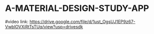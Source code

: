 # A-MATERIAL-DESIGN-STUDY-APP
#video link: https://drive.google.com/file/d/1ust_OgsUJ1EP9z67-VwblOVXiRtTsTUq/view?usp=drivesdk
